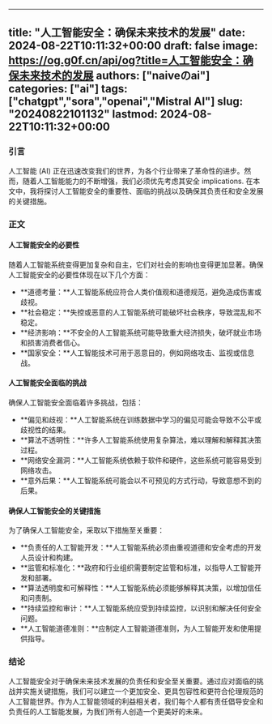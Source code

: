 
---
title: "人工智能安全：确保未来技术的发展"
date: 2024-08-22T10:11:32+00:00
draft: false
image: https://og.g0f.cn/api/og?title=人工智能安全：确保未来技术的发展
authors: ["naiveのai"]
categories: ["ai"]
tags: ["chatgpt","sora","openai","Mistral AI"]
slug: "20240822101132"
lastmod: 2024-08-22T10:11:32+00:00
---
### 引言

人工智能 (AI) 正在迅速改变我们的世界，为各个行业带来了革命性的进步。然而，随着人工智能能力的不断增强，我们必须优先考虑其安全 implications. 在本文中，我将探讨人工智能安全的重要性、面临的挑战以及确保其负责任和安全发展的关键措施。

### 正文

#### 人工智能安全的必要性

随着人工智能系统变得更加复杂和自主，它们对社会的影响也变得更加显著。确保人工智能安全的必要性体现在以下几个方面：

- **道德考量：**人工智能系统应符合人类价值观和道德规范，避免造成伤害或歧视。
- **社会稳定：**失控或恶意的人工智能系统可能破坏社会秩序，导致混乱和不稳定。
- **经济影响：**不安全的人工智能系统可能导致重大经济损失，破坏就业市场和损害消费者信心。
- **国家安全：**人工智能技术可用于恶意目的，例如网络攻击、监视或信息战。

#### 人工智能安全面临的挑战

确保人工智能安全面临着许多挑战，包括：

- **偏见和歧视：**人工智能系统在训练数据中学习的偏见可能会导致不公平或歧视性的结果。
- **算法不透明性：**许多人工智能系统使用复杂算法，难以理解和解释其决策过程。
- **网络安全漏洞：**人工智能系统依赖于软件和硬件，这些系统可能容易受到网络攻击。
- **意外后果：**人工智能系统可能会以不可预见的方式行动，导致意想不到的后果。

#### 确保人工智能安全的关键措施

为了确保人工智能安全，采取以下措施至关重要：

- **负责任的人工智能开发：**人工智能系统必须由重视道德和安全考虑的开发人员设计和构建。
- **监管和标准化：**政府和行业组织需要制定监管和标准，以指导人工智能开发和部署。
- **算法透明度和可解释性：**人工智能系统必须能够解释其决策，以增加信任和问责制。
- **持续监控和审计：**人工智能系统应受到持续监控，以识别和解决任何安全问题。
- **人工智能道德准则：**应制定人工智能道德准则，为人工智能开发和使用提供指导。

### 结论

人工智能安全对于确保未来技术发展的负责任和安全至关重要。通过应对面临的挑战并实施关键措施，我们可以建立一个更加安全、更具包容性和更符合伦理规范的人工智能世界。作为人工智能领域的利益相关者，我们每个人都有责任倡导安全和负责任的人工智能发展，为我们所有人创造一个更美好的未来。